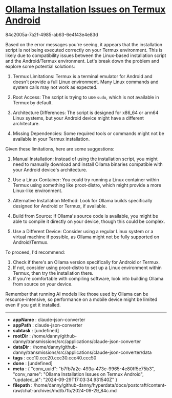 # [Ollama Installation Issues on Termux Android](https://claude.ai/chat/b7fb7a2c-493a-473e-9965-4e80ff5e75b3)

84c2005a-7a2f-4985-ab63-6e4f43e4e83d

 Based on the error messages you're seeing, it appears that the installation script is not being executed correctly on your Termux environment. This is likely due to compatibility issues between the Linux-based installation script and the Android/Termux environment. Let's break down the problem and explore some potential solutions:

1. Termux Limitations:
   Termux is a terminal emulator for Android and doesn't provide a full Linux environment. Many Linux commands and system calls may not work as expected.

2. Root Access:
   The script is trying to use `sudo`, which is not available in Termux by default.

3. Architecture Differences:
   The script is designed for x86_64 or arm64 Linux systems, but your Android device might have a different architecture.

4. Missing Dependencies:
   Some required tools or commands might not be available in your Termux installation.

Given these limitations, here are some suggestions:

1. Manual Installation:
   Instead of using the installation script, you might need to manually download and install Ollama binaries compatible with your Android device's architecture.

2. Use a Linux Container:
   You could try running a Linux container within Termux using something like proot-distro, which might provide a more Linux-like environment.

3. Alternative Installation Method:
   Look for Ollama builds specifically designed for Android or Termux, if available.

4. Build from Source:
   If Ollama's source code is available, you might be able to compile it directly on your device, though this could be complex.

5. Use a Different Device:
   Consider using a regular Linux system or a virtual machine if possible, as Ollama might not be fully supported on Android/Termux.

To proceed, I'd recommend:

1. Check if there's an Ollama version specifically for Android or Termux.
2. If not, consider using proot-distro to set up a Linux environment within Termux, then try the installation there.
3. If you're comfortable with compiling software, look into building Ollama from source on your device.

Remember that running AI models like those used by Ollama can be resource-intensive, so performance on a mobile device might be limited even if you get it installed.

---

* **appName** : claude-json-converter
* **appPath** : claude-json-converter
* **subtask** : [undefined]
* **rootDir** : /home/danny/github-danny/transmissions/src/applications/claude-json-converter
* **dataDir** : /home/danny/github-danny/transmissions/src/applications/claude-json-converter/data
* **tags** : ccc10.ccc20.ccc30.ccc40.ccc50
* **done** : [undefined]
* **meta** : {
  "conv_uuid": "b7fb7a2c-493a-473e-9965-4e80ff5e75b3",
  "conv_name": "Ollama Installation Issues on Termux Android",
  "updated_at": "2024-09-29T17:03:34.931540Z"
}
* **filepath** : /home/danny/github-danny/hyperdata/docs/postcraft/content-raw/chat-archives/md/b7fb/2024-09-29_84c.md